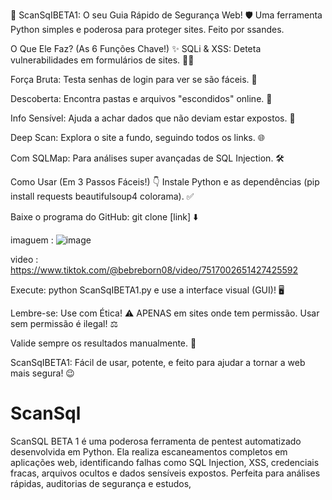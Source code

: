 🚀 ScanSqIBETA1: O seu Guia Rápido de Segurança Web! 🛡️
Uma ferramenta Python simples e poderosa para proteger sites. Feito por ssandes.

O Que Ele Faz? (As 6 Funções Chave!) ✨
SQLi & XSS: Deteta vulnerabilidades em formulários de sites. 🕵️‍♀️

Força Bruta: Testa senhas de login para ver se são fáceis. 🔑

Descoberta: Encontra pastas e arquivos "escondidos" online. 📁

Info Sensível: Ajuda a achar dados que não deviam estar expostos. 📧

Deep Scan: Explora o site a fundo, seguindo todos os links. 🌐

Com SQLMap: Para análises super avançadas de SQL Injection. 🛠️

Como Usar (Em 3 Passos Fáceis!) 👇
Instale Python e as dependências (pip install requests beautifulsoup4 colorama). ✅

Baixe o programa do GitHub: git clone [link] ⬇️

imaguem : ![image](https://github.com/user-attachments/assets/c666b6ef-0e2e-4000-8907-c6f303dd2022)

video : https://www.tiktok.com/@bebreborn08/video/7517002651427425592

Execute: python ScanSqIBETA1.py e use a interface visual (GUI)! 🖥️

Lembre-se: Use com Ética! ⚠️
APENAS em sites onde tem permissão. Usar sem permissão é ilegal! ⚖️

Valide sempre os resultados manualmente. 🧐

ScanSqIBETA1: Fácil de usar, potente, e feito para ajudar a tornar a web mais segura! 😉
# ScanSql
ScanSQL BETA 1 é uma poderosa ferramenta de pentest automatizado desenvolvida em Python. Ela realiza escaneamentos completos em aplicações web, identificando falhas como SQL Injection, XSS, credenciais fracas, arquivos ocultos e dados sensíveis expostos. Perfeita para análises rápidas, auditorias de segurança e estudos,
